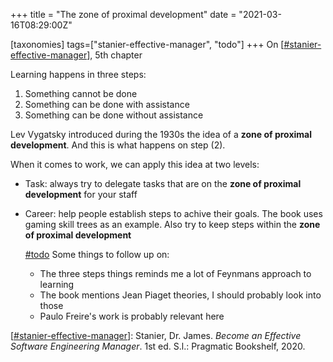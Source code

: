 +++
title = "The zone of proximal development"
date = "2021-03-16T08:29:00Z"

[taxonomies]
tags=["stanier-effective-manager", "todo"]
+++
On [[#stanier-effective-manager](/tags/stanier-effective-manager)], 5th chapter

Learning happens in three steps:
1. Something cannot be done
2. Something can be done with assistance
3. Something can be done without assistance

Lev Vygatsky introduced during the 1930s the idea of a **zone of proximal development**. And this is what happens on step (2).

When it comes to work, we can apply this idea at two levels:
- Task: always try to delegate tasks that are on the **zone of proximal development** for your staff
- Career: help people establish steps to achive their goals. The book uses gaming skill trees as an example. Also try to keep steps within the **zone of proximal development**

	[#todo](/tags/todo) Some things to follow up on:
	- The three steps things reminds me a lot of Feynmans approach to learning
	- The book mentions Jean Piaget theories, I should probably look into those
	- Paulo Freire's work is probably relevant here

[[#stanier-effective-manager](/tags/stanier-effective-manager)]: Stanier, Dr. James. _Become an Effective Software Engineering Manager_. 1st ed. S.l.: Pragmatic Bookshelf, 2020.

